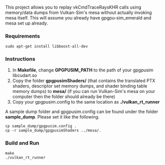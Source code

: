 This project allows you to replay vkCmdTraceRaysKHR calls using memory/data dumps from Vulkan-Sim's mesa without actually invoking mesa itself. This will assume you already have gpgpu-sim_emerald and mesa set up already.

### Requirements
    sudo apt-get install libboost-all-dev

### Instructions
1. In **Makefile**, change **GPGPUSIM_PATH** to the path of your gpgpusim libcudart.so
2. Copy the folder **gpgpusimShaders/** (that contains the translated PTX shaders, descriptor set memory dumps, and shader binding table memory dumps) to **mesa/** (if you can run Vulkan-Sim's mesa on your computer then the folder should already be there)
3. Copy your gpgpusim.config to the same location as **./vulkan_rt_runner**

A sample dump folder and gpgpusim.config can be found under the folder **sample_dump**. Please set it like the following.

    cp sample_dump/gpgpusim.config .
    cp -r sample_dump/gpgpusimShaders ../mesa/.

### Build and Run
    make
    ./vulkan_rt_runner
